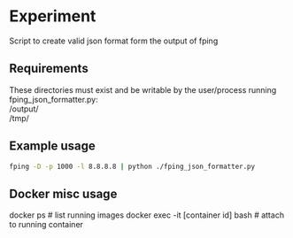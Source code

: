 
# Experiment
Script to create valid json format form the output of fping 

## Requirements

These directories must exist and be writable by the user/process running fping_json_formatter.py:    
/output/    
/tmp/    


## Example usage
```bash
fping -D -p 1000 -l 8.8.8.8 | python ./fping_json_formatter.py
```

## Docker misc usage

docker ps  # list running images
docker exec -it [container id] bash   # attach to running container
